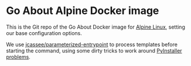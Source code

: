 Go About Alpine Docker image
============================

This is the Git repo of the Go About Docker image for
[Alpine Linux](http://http://alpinelinux.org/), setting our base configuration
options.

We use
[jcassee/parameterized-entrypoint](https://github.com/jcassee/parameterized-entrypoint)
to process templates before starting the command, using some dirty tricks to
work around
[PyInstaller problems](https://github.com/gliderlabs/docker-alpine/issues/48).
